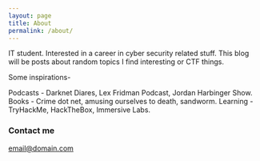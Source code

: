 ```yaml
---
layout: page
title: About
permalink: /about/
---
```

IT student. Interested in a career in cyber security related stuff. This blog will be posts about random topics I find interesting or CTF things. 

Some inspirations-

Podcasts - Darknet Diares, Lex Fridman Podcast, Jordan Harbinger Show.
Books - Crime dot net, amusing ourselves to death, sandworm.
Learning - TryHackMe, HackTheBox, Immersive Labs.

### Contact me

[email@domain.com](mailto:email@domain.com)
